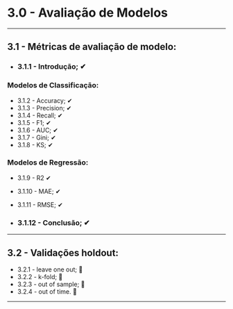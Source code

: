# 3.0 - Avaliação de Modelos
---

## 3.1 - Métricas de avaliação de modelo:
* ### 3.1.1 - Introdução; ✔
 
 ### Modelos de Classificação: 
  * 3.1.2  - Accuracy; ✔
  * 3.1.3  - Precision; ✔
  * 3.1.4  - Recall; ✔
  * 3.1.5  - F1; ✔
  * 3.1.6  - AUC; ✔
  * 3.1.7  - Gini; ✔
  * 3.1.8  - KS; ✔
 
 ### Modelos de Regressão: 
 * 3.1.9  - R2 ✔
 * 3.1.10 - MAE; ✔
 * 3.1.11 - RMSE; ✔

* ### 3.1.12 - Conclusão; ✔

---

## 3.2 - Validações holdout:
  * 3.2.1 - leave one out; 🔳
  * 3.2.2 - k-fold; 🔳
  * 3.2.3 - out of sample; 🔳 
  * 3.2.4 - out of time. 🔳
---
